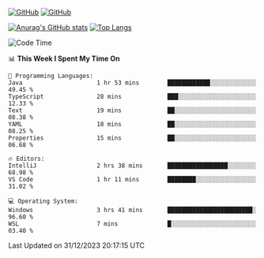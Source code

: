 [![GitHub](https://img.shields.io/github/followers/sharpxk?style=social)](https://github.com/sharpxk) [![GitHub](https://img.shields.io/github/stars/sharpxk?style=social)](https://github.com/sharpxk)

[![Anurag's GitHub stats](https://github-readme-stats-git-masterrstaa-rickstaa.vercel.app/api?username=sharpxk&hide=contribs,prs,issues&show_icons=true&theme=tokyonight)](https://github.com/anuraghazra/github-readme-stats)
[![Top Langs](https://github-readme-stats-git-masterrstaa-rickstaa.vercel.app/api/top-langs/?username=sharpxk&layout=compact&theme=tokyonight)](https://github.com/anuraghazra/github-readme-stats)

<!--START_SECTION:waka-->
![Code Time](http://img.shields.io/badge/Code%20Time-403%20hrs%203%20mins-blue)

📊 **This Week I Spent My Time On** 

```text
💬 Programming Languages: 
Java                     1 hr 53 mins        ████████████░░░░░░░░░░░░░   49.45 % 
TypeScript               28 mins             ███░░░░░░░░░░░░░░░░░░░░░░   12.33 % 
Text                     19 mins             ██░░░░░░░░░░░░░░░░░░░░░░░   08.38 % 
YAML                     18 mins             ██░░░░░░░░░░░░░░░░░░░░░░░   08.25 % 
Properties               15 mins             ██░░░░░░░░░░░░░░░░░░░░░░░   06.68 % 

🔥 Editors: 
IntelliJ                 2 hrs 38 mins       █████████████████░░░░░░░░   68.98 % 
VS Code                  1 hr 11 mins        ████████░░░░░░░░░░░░░░░░░   31.02 % 

💻 Operating System: 
Windows                  3 hrs 41 mins       ████████████████████████░   96.60 % 
WSL                      7 mins              █░░░░░░░░░░░░░░░░░░░░░░░░   03.40 % 
```


 Last Updated on 31/12/2023 20:17:15 UTC
<!--END_SECTION:waka-->
